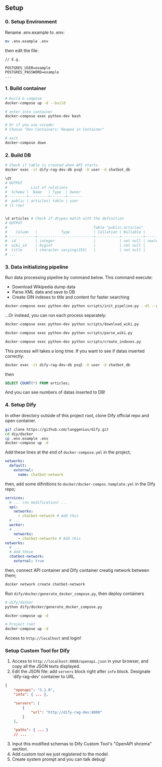 ## Setup
### 0. Setup Environment
Rename .env.example to .env:

```bash
mv .env.example .env
```
then edit the file:
```text
// E.g.

POSTGRES_USER=example
POSTGRES_PASSWORD=example
...
```
### 1. Build container
```bash
# build & compose
docker-compose up -d --build

# enter into container
docker-compose exec python-dev bash

# Or if you use vscode:
# Choose "Dev Containers: Reopen in Container"

# exit
docker-compose down
```
### 2. Build DB
```bash
# Check if table is created when API starts
docker exec -it dify-rag-dev-db psql -U user -d chatbot_db

\dt
# OUTPUT
#           List of relations
#  Schema |  Name   | Type  | Owner
# --------+---------+-------+-------
#  public | articles| table | user
# (1 row)


\d articles # Check if dtypes match with the definition
# OUTPUT
#                                        Table "public.articles"
#    Column   |           Type           | Collation | Nullable |               Default                
# ------------+--------------------------+-----------+----------+--------------------------------------
#  id         | integer                  |           | not null | nextval('articles_id_seq'::regclass)
#  wiki_id    | bigint                   |           | not null | 
#  title      | character varying(255)   |           | not null | 
# ...
```
### 3. Data initializing pipeline
Run data processing pipeline by command below. This command execute:
- Download Wikipedia dump data
- Parse XML data and save to DB
- Create GIN indexes to title and content for faster searching
```bash
docker-compose exec python-dev python scripts/init_pipeline.py --dl --parse --id
```

...Or instead, you can run each process separately:
```bash
docker-compose exec python-dev python scripts/download_wiki.py

docker-compose exec python-dev python scripts/parse_wiki.py

docker-compose exec python-dev python scripts/create_indexes.py
```

This process will takes a long time. If you want to see if datas inserted correctly:
```bash
docker exec -it dify-rag-dev-db psql -U user -d chatbot_db
```
then
```sql
SELECT COUNT(*) FROM articles;
```
And you can see numbers of datas inserted to DB!


### 4. Setup Dify
In other directory outside of this project root, clone Dify official repo and open container.
```bash
git clone https://github.com/langgenius/dify.git
cd diy/docker
cp .env.example .env
docker-compose up -d
```
Add these lines at the end of `docker-compose.yml` in the project;
```yaml
networks:
  default:
    external:
      name: chatbot-network
```
then, add some difinitions to `docker/docker-compos.template.yml` in the Dify repo;
```yaml
services:
  # ... (no modification) ...
  api:
    networks:
      - chatbot-network # Add this
  # ...
  worker:
  # ...
    networks:
      - chatbot-networks # Add this
networks:
  # ...
  # Add these
  chatbot-network:
    external: true
```
then, connect API container and Dify container creatig network between them;
```bash
docker network create chatbot-network
```

Run `dify/docker/generate_docker_compose.py`, then deploy containers
```bash
# dify/docker
python dify/docker/generate_docker_compose.py

docker-compose up -d

# Project root
docker-compose up -d
```
Access to `http://localhost` and login!
### Setup Custom Tool for Dify
1. Access to `http://localhost:8088/openapi.json` in your browser, and copy all the JSON texts displayed.
2. Edit the JSON file: add `servers` block right after `info` block. Designate `dify-rag-dev' container to URL.
```json
{
    "openapi": "3.1.0",
    "info": { ... },

    "servers": [
        {
            "url": "http://dify-rag-dev:8000"
        }
    ],

    "paths": { ... }
    // ...
```
3. Input this modified schemas to Dify Custom Tool's "OpenAPI shcema" section.
4. Add custom tool we just registered to the model.
5. Create system prompt and you can talk debug!